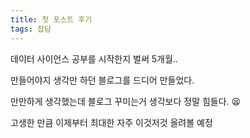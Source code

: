 ```yaml
---
title: 첫 포스트 후기
tags: 잡담
---
```

데이터 사이언스 공부를 시작한지 벌써 5개월..

만들어야지 생각만 하던 블로그를 드디어 만들었다.

만만하게 생각했는데 블로그 꾸미는거 생각보다 정말 힘들다. :tired_face: 

고생한 만큼 이제부터 최대한 자주 이것저것 올려볼 예정
